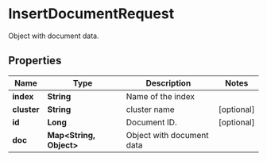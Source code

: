 

# InsertDocumentRequest

Object with document data. 

## Properties

| Name | Type | Description | Notes |
|------------ | ------------- | ------------- | -------------|
|**index** | **String** | Name of the index |  |
|**cluster** | **String** | cluster name |  [optional] |
|**id** | **Long** | Document ID.  |  [optional] |
|**doc** | **Map&lt;String, Object&gt;** | Object with document data  |  |





